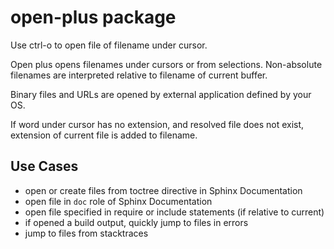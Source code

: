 open-plus package
=================

Use ctrl-o to open file of filename under cursor.

Open plus opens filenames under cursors or from selections.  Non-absolute
filenames are interpreted relative to filename of current buffer.

Binary files and URLs are opened by external application defined by your OS.

If word under cursor has no extension, and resolved file does not exist,
extension of current file is added to filename.


Use Cases
---------

- open or create files from toctree directive in Sphinx Documentation
- open file in `doc` role of Sphinx Documentation
- open file specified in require or include statements (if relative to current)
- if opened a build output, quickly jump to files in errors
- jump to files from stacktraces
